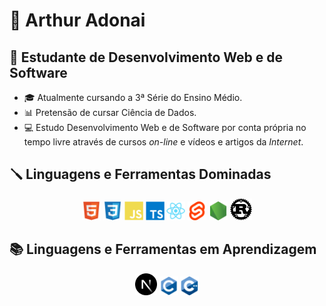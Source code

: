 # 🍂 Arthur Adonai

## 📖 Estudante de Desenvolvimento Web e de Software
- 🎓 Atualmente cursando a 3ª Série do Ensino Médio.
- 📊 Pretensão de cursar Ciência de Dados.
- 💻 Estudo Desenvolvimento Web e de Software por conta própria no tempo livre através de cursos *on-line* e vídeos e artigos da *Internet*.

## 🪛 Linguagens e Ferramentas Dominadas
<div align="center">
  <img height="30" src="https://github.com/devicons/devicon/raw/develop/icons/html5/html5-original.svg?raw=true">
  <img height="30" src="https://github.com/devicons/devicon/raw/develop/icons/css3/css3-original.svg?raw=true">
  <img height="30" src="https://github.com/devicons/devicon/raw/develop/icons/javascript/javascript-plain.svg?raw=true">
  <img height="30" src="https://github.com/devicons/devicon/raw/develop/icons/typescript/typescript-plain.svg?raw=true">
  <img height="30" src="https://github.com/devicons/devicon/raw/develop/icons/react/react-original.svg?raw=true">
  <img height="30" src="https://github.com/devicons/devicon/raw/develop/icons/svelte/svelte-original.svg?raw=true">
  <img height="30" src="https://github.com/devicons/devicon/raw/develop/icons/nodejs/nodejs-original.svg?raw=true">
  <img height="35" src="https://github.com/devicons/devicon/raw/develop/icons/rust/rust-original.svg?raw=true">
</div>

## 📚 Linguagens e Ferramentas em Aprendizagem
<div align="center">
  <img height="35" src="https://github.com/devicons/devicon/raw/develop/icons/nextjs/nextjs-original.svg?raw=true">
  <img height="30" src="https://github.com/devicons/devicon/raw/develop/icons/c/c-original.svg?raw=true">
  <img height="30" src="https://github.com/devicons/devicon/raw/develop/icons/cplusplus/cplusplus-original.svg?raw=true">
</div>
